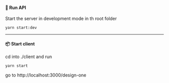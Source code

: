 #### 🚀 Run API

Start the server in development mode in th root folder

`yarn start:dev`

---

#### 📦 Start client

cd into ./client and run

`yarn start`

go to http://localhost:3000/design-one
